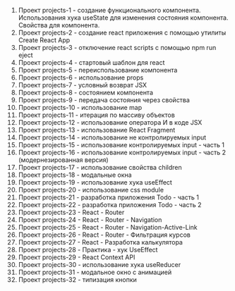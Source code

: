 1. Проект projects-1 - создание функционального компонента. Использования хука useState для изменения состояния компонента. Свойства для компонента.
2. Проект projects-2 - создание react приложения с помощью утилиты Create React App
3. Проект projects-3 - отключение react scripts с помощью npm run eject
4. Проект projects-4 - стартовый шаблон для react
5. Проект projects-5 - переиспользование компонента
6. Проект projects-6 - использование props
7. Проект projects-7 - условный возврат JSX
8. Проект projects-8 - состоянием компонента
9. Проект projects-9 - передача состояния через свойства
10. Проект projects-10 - использование map
11. Проект projects-11 - итерация по массиву объектов
12. Проект projects-12 - использование оператора И в коде JSX
13. Проект projects-13 - использование React Fragment
14. Проект projects-14 - использование не контролируемых input
15. Проект projects-15 - использование контролируемых input - часть 1
16. Проект projects-16 - использование контролируемых input - часть 2 (модернезированная версия)
17. Проект projects-17 - использование свойства children
18. Проект projects-18 - модальные окна
19. Проект projects-19 - использование хука useEffect
20. Проект projects-20 - использование css module
21. Проект projects-21 - разработка приложения Todo - часть 1
22. Проект projects-22 - разработка приложения Todo - часть 2
23. Проект projects-23 - React - Router
24. Проект projects-24 - React - Router - Navigation
25. Проект projects-25 - React - Router - Navigation-Active-Link
26. Проект projects-26 - React - Router - Фильтрация курсов
27. Проект projects-27 - React - Разработка калькулятора
28. Проект projects-28 - Практика - хук UseEffect
29. Проект projects-29 - React Context API
30. Проект projects-30 - использование хука useReducer
31. Проект projects-31 - модальное окно с анимацией
32. Проект projects-32 - типизация кнопки
